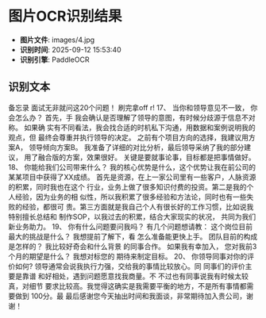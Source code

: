 # 图片OCR识别结果

- **图片文件**: images/4.jpg
- **识别时间**: 2025-09-12 15:53:40
- **识别引擎**: PaddleOCR

## 识别文本

备忘录
面试无非就问这20个问题！
刷完拿off  r!
17、
当你和领导意见不一致，
你会怎么办？
首先，手
我会确认是否理解了领导的意图，有时候分歧源于信息不对称。
如果确
实有不同看法，我会找合适的时机私下沟通，用数据和案例说明我的观点，但
最终会尊重并执行领导的决定。
之前有个项目方向的选择，我建议用方案A，
领导倾向方案B。
我准备了详细的对比分析，最后领导采纳了我的部分建议，
用了融合版的方案，效果很好。
关键是要就事论事，目标都是把事情做好。
18、
你能给我们公司带来什么？
我的核心优势是什么，这个优势让我在前公司的某某项目中获得了XX成绩。
首先是资源，在上一家公司里有一些客户，人脉资源的积累，同时我也在这个
行业，业务上做了很多知识付费的投资。第二是我的个人经验，因为业务的相
似性，所以我积累了很多经验和方法论，同时也有一些失败的经验，都很可
贵。第三方面就是我自己个人有很长好的工作习惯，比如说我特别擅长总结和
制作SOP，以我过去的积累，结合大家现实的状况，
共同为我们新业务助力。
19、
你有什么问题要问我吗？
有几个问题想请教：
这个岗位目前最大的挑战是什么？
我想提前了解下，看
怎么准备能更快上手。
团队目前的构成是怎样的？
我比较好奇会和什么背景
的同事合作。
如果我有幸加入，
您对我前3个月的期望是什么？
我想对标您的
期待来制定目标。
20、
你领导同事对你的评价如何?
领导通常会说我执行力强，交给我的事情比较放心。同
同事们的评价主要是靠谱
和好相处，遇到问题愿意找我商量。不
不过也有同事说我有时候太较真，对细节
要求比较高。我觉得这确实是我需要平衡的地方，不是所有事情都需要做到
100分。最
最后感谢您今天抽出时间和我面谈，非常期待加入贵公司，谢谢！
